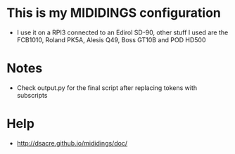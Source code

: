 # This is my MIDIDINGS configuration
* I use it on a RPI3 connected to an Edirol SD-90, other stuff I used are the FCB1010, Roland PK5A, Alesis Q49, Boss GT10B and POD HD500

# Notes
* Check output.py for the final script after replacing tokens with subscripts

# Help
* http://dsacre.github.io/mididings/doc/
